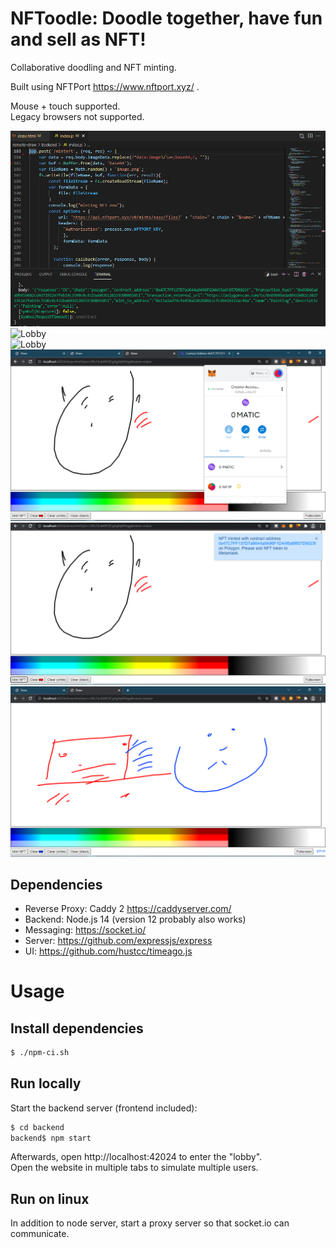 # NFToodle: Doodle together, have fun and sell as NFT!

Collaborative doodling and NFT minting.  

Built using NFTPort  https://www.nftport.xyz/ .  

Mouse + touch supported.  
Legacy browsers not supported.

![Lobby](_docs/NFTPort.PNG)  
![Lobby](_docs/Screen%21.PNG)  
![Lobby](_docs/Screen%22.png)  
![Login with Metamask](_docs/Screen%2012.PNG)  
![Mint NFT](_docs/Screen%209.PNG)  
![Drawing session](_docs/Screen%205.PNG)

## Dependencies
* Reverse Proxy: Caddy 2 https://caddyserver.com/
* Backend: Node.js 14 (version 12 probably also works)
* Messaging: https://socket.io/
* Server: https://github.com/expressjs/express
* UI: https://github.com/hustcc/timeago.js

# Usage
## Install dependencies
```sh
$ ./npm-ci.sh
```

## Run locally
Start the backend server (frontend included):

```sh
$ cd backend
backend$ npm start
```

Afterwards, open http://localhost:42024 to enter the "lobby".  
Open the website in multiple tabs to simulate multiple users.

## Run on linux
In addition to node server, start a proxy server so that socket.io can communicate.

